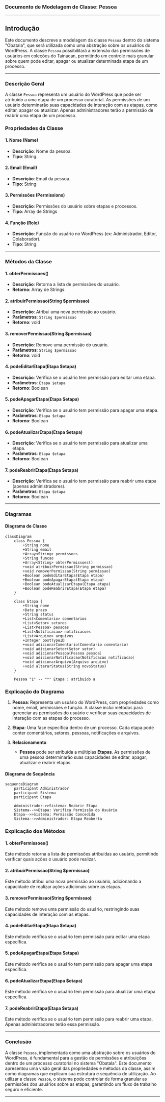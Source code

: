 ### Documento de Modelagem de Classe: Pessoa

---

## Introdução

Este documento descreve a modelagem da classe `Pessoa` dentro do sistema "Obatala", que será utilizada como uma abstração sobre os usuários do WordPress. A classe `Pessoa` possibilitará a extensão das permissões de usuários em coleções do Tainacan, permitindo um controle mais granular sobre quem pode editar, apagar ou atualizar determinada etapa de um processo.

---

### Descrição Geral

A classe `Pessoa` representa um usuário do WordPress que pode ser atribuído a uma etapa de um processo curatorial. As permissões de um usuário determinarão suas capacidades de interação com as etapas, como editar, apagar ou atualizar. Apenas administradores terão a permissão de reabrir uma etapa de um processo.

### Propriedades da Classe

#### 1. Nome (Name)
- **Descrição**: Nome da pessoa.
- **Tipo**: String

#### 2. Email (Email)
- **Descrição**: Email da pessoa.
- **Tipo**: String

#### 3. Permissões (Permissions)
- **Descrição**: Permissões do usuário sobre etapas e processos.
- **Tipo**: Array de Strings

#### 4. Função (Role)
- **Descrição**: Função do usuário no WordPress (ex: Administrador, Editor, Colaborador).
- **Tipo**: String

---

### Métodos da Classe

#### 1. obterPermissoes()
- **Descrição**: Retorna a lista de permissões do usuário.
- **Retorno**: Array de Strings

#### 2. atribuirPermissao(String $permissao)
- **Descrição**: Atribui uma nova permissão ao usuário.
- **Parâmetros**: `String $permissao`
- **Retorno**: void

#### 3. removerPermissao(String $permissao)
- **Descrição**: Remove uma permissão do usuário.
- **Parâmetros**: `String $permissao`
- **Retorno**: void

#### 4. podeEditarEtapa(Etapa $etapa)
- **Descrição**: Verifica se o usuário tem permissão para editar uma etapa.
- **Parâmetros**: `Etapa $etapa`
- **Retorno**: Boolean

#### 5. podeApagarEtapa(Etapa $etapa)
- **Descrição**: Verifica se o usuário tem permissão para apagar uma etapa.
- **Parâmetros**: `Etapa $etapa`
- **Retorno**: Boolean

#### 6. podeAtualizarEtapa(Etapa $etapa)
- **Descrição**: Verifica se o usuário tem permissão para atualizar uma etapa.
- **Parâmetros**: `Etapa $etapa`
- **Retorno**: Boolean

#### 7. podeReabrirEtapa(Etapa $etapa)
- **Descrição**: Verifica se o usuário tem permissão para reabrir uma etapa (apenas administradores).
- **Parâmetros**: `Etapa $etapa`
- **Retorno**: Boolean

---

### Diagramas

#### Diagrama de Classe

```mermaid
classDiagram
    class Pessoa {
        +String nome
        +String email
        +Array<String> permissoes
        +String funcao
        +Array<String> obterPermissoes()
        +void atribuirPermissao(String permissao)
        +void removerPermissao(String permissao)
        +Boolean podeEditarEtapa(Etapa etapa)
        +Boolean podeApagarEtapa(Etapa etapa)
        +Boolean podeAtualizarEtapa(Etapa etapa)
        +Boolean podeReabrirEtapa(Etapa etapa)
    }

    class Etapa {
        +String nome
        +Date prazo
        +String status
        +List<Comentario> comentarios
        +List<Setor> setores
        +List<Pessoa> pessoas
        +List<Notificacao> notificacoes
        +List<Arquivo> arquivos
        +Integer postTypeID
        +void adicionarComentario(Comentario comentario)
        +void adicionarSetor(Setor setor)
        +void adicionarPessoa(Pessoa pessoa)
        +void adicionarNotificacao(Notificacao notificacao)
        +void adicionarArquivo(Arquivo arquivo)
        +void alterarStatus(String novoStatus)
    }

    Pessoa "1" -- "*" Etapa : atribuido a
```

### Explicação do Diagrama

1. **Pessoa**: Representa um usuário do WordPress, com propriedades como nome, email, permissões e função. A classe inclui métodos para gerenciar as permissões do usuário e verificar suas capacidades de interação com as etapas do processo.

2. **Etapa**: Uma fase específica dentro de um processo. Cada etapa pode conter comentários, setores, pessoas, notificações e arquivos.

3. **Relacionamento**:
    - **Pessoa** pode ser atribuída a múltiplas **Etapas**. As permissões de uma pessoa determinarão suas capacidades de editar, apagar, atualizar e reabrir etapas.

#### Diagrama de Sequência

```mermaid
sequenceDiagram
    participant Administrador
    participant Sistema
    participant Etapa

    Administrador->>Sistema: Reabrir Etapa
    Sistema-->>Etapa: Verifica Permissão do Usuário
    Etapa-->>Sistema: Permissão Concedida
    Sistema-->>Administrador: Etapa Reaberta
```

### Explicação dos Métodos

#### 1. obterPermissoes()
Este método retorna a lista de permissões atribuídas ao usuário, permitindo verificar quais ações o usuário pode realizar.

#### 2. atribuirPermissao(String $permissao)
Este método atribui uma nova permissão ao usuário, adicionando a capacidade de realizar ações adicionais sobre as etapas.

#### 3. removerPermissao(String $permissao)
Este método remove uma permissão do usuário, restringindo suas capacidades de interação com as etapas.

#### 4. podeEditarEtapa(Etapa $etapa)
Este método verifica se o usuário tem permissão para editar uma etapa específica.

#### 5. podeApagarEtapa(Etapa $etapa)
Este método verifica se o usuário tem permissão para apagar uma etapa específica.

#### 6. podeAtualizarEtapa(Etapa $etapa)
Este método verifica se o usuário tem permissão para atualizar uma etapa específica.

#### 7. podeReabrirEtapa(Etapa $etapa)
Este método verifica se o usuário tem permissão para reabrir uma etapa. Apenas administradores terão essa permissão.

---

### Conclusão

A classe `Pessoa`, implementada como uma abstração sobre os usuários do WordPress, é fundamental para a gestão de permissões e atribuições dentro de um processo curatorial no sistema "Obatala". Este documento apresentou uma visão geral das propriedades e métodos da classe, assim como diagramas que explicam sua estrutura e sequência de utilização. Ao utilizar a classe `Pessoa`, o sistema pode controlar de forma granular as permissões dos usuários sobre as etapas, garantindo um fluxo de trabalho seguro e eficiente.

---